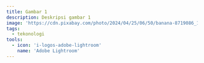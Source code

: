 ```yaml
---
title: Gambar 1
description: Deskripsi gambar 1
image: 'https://cdn.pixabay.com/photo/2024/04/25/06/50/banana-8719086_1280.jpg'
tags: 
  - tekonologi
tools: 
  - icon: 'i-logos-adobe-lightroom'
    name: 'Adobe Lightroom'
---
```

